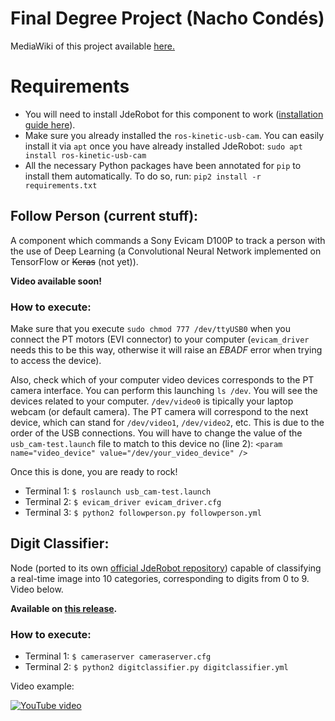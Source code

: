 
# Final Degree Project (Nacho Condés)
MediaWiki of this project available [here.](http://jderobot.org/Naxvm-tfg)

# Requirements
* You will need to install JdeRobot for this component to work ([installation guide here](https://jderobot.org/Installation)).
* Make sure you already installed the `ros-kinetic-usb-cam`. You can easily install it via <code>apt</code> once you have already installed JdeRobot:
`sudo apt install ros-kinetic-usb-cam`
* All the necessary Python packages have been annotated for <code>pip</code> to install them automatically. To do so, run:
`pip2 install -r requirements.txt`

## Follow Person (current stuff):
A component which commands a Sony Evicam D100P to track a person with the use of Deep Learning (a Convolutional Neural Network implemented on TensorFlow or ~~Keras~~ (not yet)).

__Video available soon!__

### How to execute:
Make sure that you execute `sudo chmod 777 /dev/ttyUSB0` when you connect the PT motors (EVI connector) to your computer (`evicam_driver` needs this to be this way, otherwise it will raise an _EBADF_ error when trying to access the device).

Also, check which of your computer video devices corresponds to the PT camera interface. You can perform this launching `ls /dev`. You will see the devices related to your computer. `/dev/video0` is tipically your laptop webcam (or default camera). The PT camera will correspond to the next device, which can stand for `/dev/video1`, `/dev/video2`, etc. This is due to the order of the USB connections. You will have to change the value of the `usb_cam-test.launch` file to match to this device no (line 2):
  `<param name="video_device" value="/dev/your_video_device" />`

Once this is done, you are ready to rock!
* Terminal 1:
`$ roslaunch usb_cam-test.launch`
* Terminal 2:
`$ evicam_driver evicam_driver.cfg`
* Terminal 3:
`$ python2 followperson.py followperson.yml`





## Digit Classifier:
Node (ported to its own [official JdeRobot repository](https://github.com/JdeRobot/dl-digitclassifier)) capable of classifying a real-time image into 10 categories, corresponding to digits from 0 to 9. Video below.

__Available on [this release](https://github.com/RoboticsURJC-students/2017-tfg-nacho_condes/releases/tag/digit_classifier).__
### How to execute:
* Terminal 1:
`$ cameraserver cameraserver.cfg`
*  Terminal 2:
`$ python2 digitclassifier.py digitclassifier.yml`


Video example:

[
![YouTube video](http://img.youtube.com/vi/x-OhWal38Ak/0.jpg)](http://www.youtube.com/watch?v=x-OhWal38Ak)
